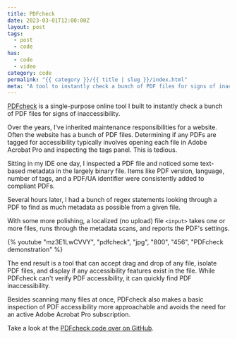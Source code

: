 ```yaml
---
title: PDFcheck
date: 2023-03-01T12:00:00Z
layout: post
tags:
  - post
  - code
has:
  - code
  - video
category: code
permalink: "{{ category }}/{{ title | slug }}/index.html"
meta: "A tool to instantly check a bunch of PDF files for signs of inaccessibility. "
---
```


[PDFcheck](https://code.jasonmorris.com/pdfcheck/) is a single-purpose online tool I built to instantly check a bunch of PDF files for signs of inaccessibility.

Over the years, I&rsquo;ve inherited maintenance responsibilities for a website. Often the website has a bunch of PDF files. Determining if any PDFs are tagged for accessibility typically involves opening each file in Adobe Acrobat Pro and inspecting the tags panel. This is tedious.

Sitting in my IDE one day, I inspected a PDF file and noticed some text-based metadata in the largely binary file. Items like PDF version, language, number of tags, and a PDF/UA identifier were consistently added to compliant PDFs.

Several hours later, I had a bunch of regex statements looking through a PDF to find as much metadata as possible from a given file.

With some more polishing, a localized (no upload) file `<input>` takes one or more files, runs through the metadata scans, and reports the PDF's settings.

{% youtube "mz3E1LwCVVY", "pdfcheck", "jpg", "800", "456", "PDFcheck demonstration" %}

The end result is a tool that can accept drag and drop of any file, isolate PDF files, and display if any accessibility features exist in the file. While PDFcheck can't verify PDF accessibility, it can quickly find PDF inaccessibility.

Besides scanning many files at once, PDFcheck also makes a basic inspection of PDF accessibility more approachable and avoids the need for an active Adobe Acrobat Pro subscription.

Take a look at the [PDFcheck code over on GitHub](https://github.com/jsnmrs/pdfcheck).
